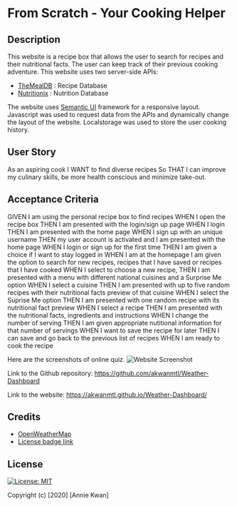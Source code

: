 # From Scratch - Your Cooking Helper

## Description
This website is a recipe box that allows the user to search for recipes and their nutritional facts. The user can keep track of their previous cooking adventure. This website uses two server-side APIs:
* [TheMealDB](https://www.themealdb.com/api.php) : Recipe Database 
* [Nutritionix](https://www.nutritionix.com/business/api) : Nutrition Database

The website uses [Semantic UI](https://semantic-ui.com/) framework for a responsive layout. Javascript was used to request data from the APIs and dynamically change the layout of the website. Localstorage was used to store the user cooking history.

## User Story

As an aspiring cook 
I WANT to find diverse recipes
So THAT I can improve my culinary skills, be more health conscious and minimize take-out.

## Acceptance Criteria

GIVEN I am using the personal recipe box to find recipes
WHEN I open the recipe box
THEN I am presented with the login/sign up page
WHEN I login 
THEN I am presented with the home page
WHEN I sign up with an unique username
THEN my user account is activated and I am presented with the home page
WHEN I login or sign up for the first time
THEN I am given a choice if I want to stay logged in
WHEN I am at the homepage
I am given the option to search for new recipes, recipes that I have saved or recipes that I have cooked
WHEN I select to choose a new recipe,
THEN I am presented with a menu with different national cuisines and a Surprise Me option
WHEN I select a cuisine
THEN I am presented with up to five random recipes with their nutritional facts preview of that cuisine 
WHEN I select the Suprise Me option
THEN I am presented with one random recipe with its nutritional fact preview
WHEN I select a recipe
THEN I am presented with the nutritional facts, ingredients and instructions
WHEN I change the number of serving
THEN I am given appropriate nutitional information for that number of servings
WHEN I want to save the recipe for later
THEN I can save and go back to the previous list of recipes
WHEN I am ready to cook the recipe

Here are the screenshots of online quiz.
![Website Screenshot](assets/images/weather-screenshot.png) 

Link to the Github repository: https://github.com/akwanmtl/Weather-Dashboard

Link to the website: https://akwanmtl.github.io/Weather-Dashboard/

## Credits

* [OpenWeatherMap](https://https://openweathermap.org/)
* [License badge link](https://gist.github.com/lukas-h/2a5d00690736b4c3a7ba)

## License

[![License: MIT](https://img.shields.io/badge/License-MIT-yellow.svg)](https://opensource.org/licenses/MIT)

Copyright (c) [2020] [Annie Kwan]
